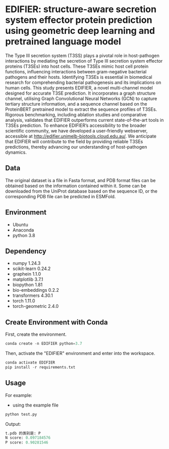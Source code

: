 # EDIFIER: structure-aware secretion system effector protein prediction using geometric deep learning and pretrained language model
The Type III secretion system (T3SS) plays a pivotal role in host-pathogen interactions by mediating the secretion of Type III secretion system effector proteins (T3SEs) into host cells. These T3SEs mimic host cell protein functions, influencing interactions between gram-negative bacterial pathogens and their hosts. Identifying T3SEs is essential in biomedical research for comprehending bacterial pathogenesis and its implications on human cells. This study presents EDIFIER, a novel multi-channel model designed for accurate T3SE prediction. It incorporates a graph structure channel, utilising Graph Convolutional Neural Networks (GCN) to capture tertiary structure information, and a sequence channel based on the ProteinBERT pretrained model to extract the sequence profiles of T3SEs. Rigorous benchmarking, including ablation studies and comparative analysis, validates that EDIFIER outperforms current state-of-the-art tools in T3SEs prediction. To enhance EDIFIER’s accessibility to the broader scientific community, we have developed a user-friendly webserver, accessible at http://edifier.unimelb-biotools.cloud.edu.au/.
We anticipate that EDIFIER will contribute to the field by providing reliable T3SEs predictions, thereby advancing our understanding of host-pathogen dynamics.
## Data
The original dataset is a file in Fasta format, and PDB format files can be obtained based on the information contained within it. Some can be downloaded from the UniProt database based on the sequence ID, or the corresponding PDB file can be predicted in ESMFold.
## Environment
- Ubuntu
- Anaconda
- python 3.8
## Dependency
- numpy 1.24.3
- scikit-learn 0.24.2
- graphein 1.1.0
- matplotlib 3.7.1
- biopython 1.81
- bio-embeddings 0.2.2
- transformers 4.30.1
- torch 1.11.0
- torch-geometric 2.4.0
## Create Environment with Conda
First, create the environment.
```python
conda create -n EDIFIER python=3.7
```
Then, activate the "EDIFIER" environment and enter into the workspace.  
```python
conda activate EDIFIER
pip install -r requirements.txt
```
## Usage
For example:
- using the example file
```python
python test.py
```
Output:
```python
t.pdb 的类别是: P
N score: 0.097184576
P score: 0.90281546
```

